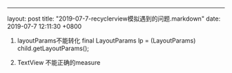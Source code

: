 ---
layout: post
title:  "2019-07-7-recyclerview模拟遇到的问题.markdown"
date:   2019-07-7 12:11:30 +0800

1. layoutParams不能转化
final LayoutParams lp = (LayoutParams) child.getLayoutParams();

2. TextView 不能正确的measure




